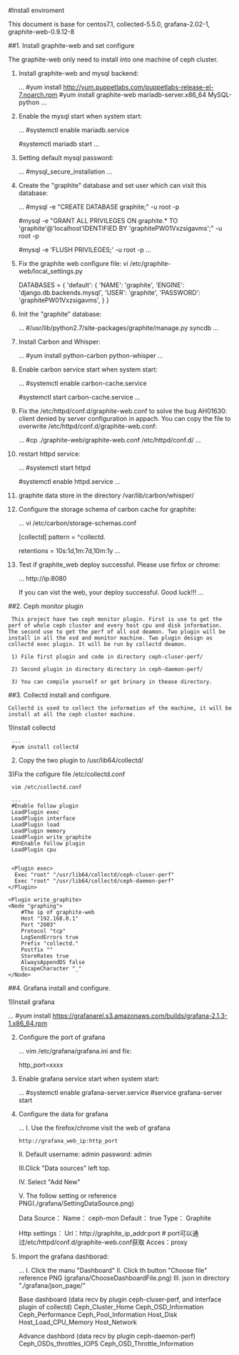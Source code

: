 #Install enviroment 

This document is base for centos7.1, collected-5.5.0, grafana-2.02-1, graphite-web-0.9.12-8 


##1. Install graphite-web and set configure

   The graphite-web only need to install into one machine of ceph cluster.

  1) Install graphite-web and mysql backend:
    
     ...
     #yum install http://yum.puppetlabs.com/puppetlabs-release-el-7.noarch.rpm 
     #yum install graphite-web mariadb-server.x86_64  MySQL-python 
     ...

  2) Enable the mysql start when system start:
     
     ...
     #systemctl enable mariadb.service

     #systemctl  mariadb start
     ...

  3) Setting default mysql password:
     
     ...
     #mysql_secure_installation
     ...

  4) Create the "graphite" database and set user which can visit this database:
     
     ...
     #mysql -e "CREATE DATABASE graphite;" -u root -p

     #mysql -e "GRANT ALL PRIVILEGES ON graphite.* TO 'graphite'@'localhost'IDENTIFIED BY 'graphitePW01Vxzsigavms';" -u root -p

     #mysql -e 'FLUSH PRIVILEGES;' -u root -p
     ...

  5) Fix the graphite web configure file:
     vi /etc/graphite-web/local_settings.py
     
      DATABASES = { 
      'default': {
      'NAME': 'graphite',
      'ENGINE': 'django.db.backends.mysql',
      'USER': 'graphite',
      'PASSWORD': 'graphitePW01Vxzsigavms',
      }
     }
     
  6) Init the "graphite" database:
     
     ...
     #/usr/lib/python2.7/site-packages/graphite/manage.py syncdb
     ...

  7) Install Carbon and Whisper:
     
     ...
     #yum install python-carbon python-whisper
     ...

  8) Enable carbon service start when system start:
     
     ...
     #systemctl enable carbon-cache.service

     #systemctl start  carbon-cache.service
     ...

  9) Fix the /etc/httpd/conf.d/graphite-web.conf to solve the bug AH01630: client denied by server configuration in appach. You can copy the file to overwrite /etc/httpd/conf.d/graphite-web.conf:
     
     ...
     #cp ./graphite-web/graphite-web.conf /etc/httpd/conf.d/
     ...

  10) restart httpd service:
      
      ...
      #systemctl start httpd
 
      #systemctl enable httpd.service
      ...

  11) graphite data store in the directory /var/lib/carbon/whisper/

  12) Configure the storage schema of carbon cache for graphite:
      
      ...
      vi /etc/carbon/storage-schemas.conf

      [collectd]
      pattern = ^collectd\.

      retentions = 10s:1d,1m:7d,10m:1y
      ...

  13) Test if graphite_web deploy successful. Please use firfox or chrome:
      
      ...
      http://ip:8080
       
      If you can vist the web, your deploy successful. Good luck!!!
      ...

##2. Ceph monitor plugin

     This project have two ceph monitor plugin. First is use to get the perf of whole ceph cluster and every host cpu and disk information. The second use to get the perf of all osd deamon. Two plugin will be install in all the osd and monitor machine. Two plugin design as collectd exec plugin. It will be run by collectd deamon.

     1) File first plugin and code in directory ceph-cluser-perf/

     2) Second plugin in directory directory in ceph-daemon-perf/

     3) You can compile yourself or get brinary in thease directory.

##3. Collectd install and configure.

    Collectd is used to collect the information of the machine, it will be install at all the ceph cluster machine.
    
   1)Install collectd 
     
     ...
     #yum install collectd
  
   2) Copy the two plugin to /usr/lib64/collectd/
  
   3)Fix the cofigure file /etc/collectd.conf
     
     vim /etc/collectd.conf

     ...
     #Enable follow plugin
     LoadPlugin exec
     LoadPlugin interface
	 LoadPlugin load
     LoadPlugin memory
     LoadPlugin write_graphite
     #UnEnable follow plugin
     LoadPlugin cpu
 
     
     <Plugin exec>
      Exec "root" "/usr/lib64/collectd/ceph-cluser-perf"
      Exec "root" "/usr/lib64/collectd/ceph-daemon-perf"
    </Plugin>

    <Plugin write_graphite>
    <Node "graphing">
        #The ip of graphite-web
        Host "192.168.0.1"
        Port "2003"
        Protocol "tcp"
        LogSendErrors true
        Prefix "collectd."
        Postfix ""
        StoreRates true
        AlwaysAppendDS false
        EscapeCharacter "_"
    </Node>
   </Plugin>

##4. Grafana install and configure. 

1)Install grafana
  
  ...
  #yum install https://grafanarel.s3.amazonaws.com/builds/grafana-2.1.3-1.x86_64.rpm

2) Configure the port of grafana

   ...
   vim /etc/grafana/grafana.ini and fix:

   http_port=xxxx

3) Enable grafana service start when system start: 

   ...
   #systemctl enable grafana-server.service
   #service grafana-server start

4) Configure the data for grafana

   ...
   I.  Use the firefox/chrome visit the web of grafana
       
       http://grafana_web_ip:http_port

   II. Default username: admin  password: admin
      
   III.Click "Data sources" left top.

   IV. Select "Add New"

   V. The follow setting or reference PNG(./grafana/SettingDataSource.png)

      Data Source：
      Name： ceph-mon    Default： true
      Type： Graphite

      Http settings：
      Url：http://graphite_ip_addr:port # port可以通过/etc/httpd/conf.d/graphite-web.conf获取
      Acces：proxy

5) Import the grafana dashborad:

   ...
   I.  Click the manu "Dashboard"
   II. Click th button "Choose file" reference PNG (grafana/ChooseDashboardFile.png)
   III. json in directory "./grafana/json_page/"
  
   Base dashboard  (data recv by plugin ceph-cluser-perf, and interface plugin of collectd)
   Ceph_Cluster_Home
   Ceph_OSD_Information
   Ceph_Performance
   Ceph_Pool_Information
   Host_Disk
   Host_Load_CPU_Memory
   Host_Network

   Advance dashbord (data recv by plugin ceph-daemon-perf)
   Ceph_OSDs_throttles_IOPS
   Ceph_OSD_Throttle_Information
   

